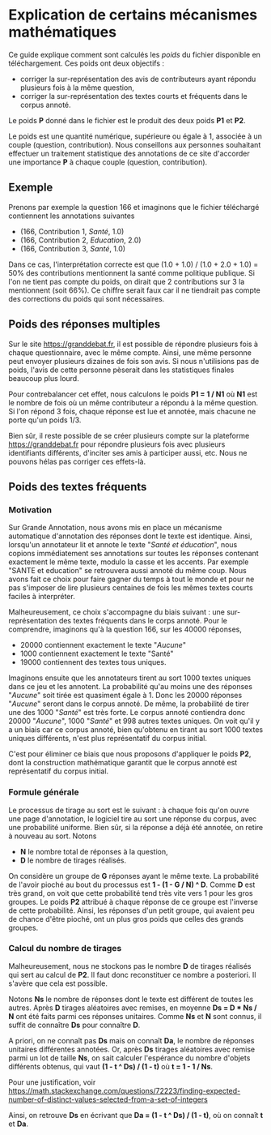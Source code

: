 # Explication de certains mécanismes mathématiques 

Ce guide explique comment sont calculés les *poids* du fichier disponible en téléchargement.
Ces poids ont deux objectifs :
* corriger la sur-représentation des avis de contributeurs ayant répondu plusieurs fois à la même question,
* corriger la sur-représentation des textes courts et fréquents dans le corpus annoté.

Le poids **P** donné dans le fichier est le produit des deux poids **P1** et **P2**.

Le poids est une quantité numérique, supérieure ou égale à 1, associée à un couple (question, contribution). Nous 
conseillons aux personnes souhaitant effectuer un traitement statistique des annotations de ce site d'accorder une
importance **P** à chaque couple (question, contribution). 

## Exemple

Prenons par exemple la question 166 et imaginons que le fichier téléchargé contiennent les annotations suivantes
* (166, Contribution 1, *Santé*, 1.0)
* (166, Contribution 2, *Education*, 2.0)
* (166, Contribution 3, *Santé*, 1.0)

Dans ce cas, l'interprétation correcte est que (1.0 + 1.0) / (1.0 + 2.0 + 1.0) = 50% des contributions mentionnent la 
santé comme politique publique. Si l'on ne tient pas compte du poids, on dirait que 2 contributions sur 3 la mentionnent
(soit 66%). Ce chiffre serait faux car il ne tiendrait pas compte des corrections du poids qui sont nécessaires.

## Poids des réponses multiples

Sur le site https://granddebat.fr, il est possible de répondre plusieurs fois à chaque questionnaire, avec le même 
compte. Ainsi, une même personne peut envoyer plusieurs dizaines de fois son avis. Si nous n'utilisions pas de poids, 
l'avis de cette personne pèserait dans les statistiques finales beaucoup plus lourd.

Pour contrebalancer cet effet, nous calculons le poids **P1 = 1 / N1** où **N1** est le nombre de fois où un même 
contributeur a répondu à la même question. Si l'on répond 3 fois, chaque réponse est lue et annotée, mais chacune ne 
porte qu'un poids 1/3.

Bien sûr, il reste possible de se créer plusieurs compte sur la plateforme https://granddebat.fr pour répondre plusieurs
fois avec plusieurs identifiants différents, d'inciter ses amis à participer aussi, etc. Nous ne pouvons hélas pas 
corriger ces effets-là.

## Poids des textes fréquents

### Motivation

Sur Grande Annotation, nous avons mis en place un mécanisme automatique d'annotation des réponses dont le texte est
identique. Ainsi, lorsqu'un annotateur lit et annote le texte "*Santé et éducation*", nous copions immédiatement ses
annotations sur toutes les réponses contenant exactement le même texte, modulo la casse et les accents. Par exemple 
"SANTE et education" se retrouvera aussi annoté du même coup. Nous avons fait ce choix pour faire gagner du temps à 
tout le monde et pour ne pas s'imposer de lire plusieurs centaines de fois les mêmes textes courts faciles à 
interpréter.

Malheureusement, ce choix s'accompagne du biais suivant : une sur-représentation des textes fréquents dans le corps
annoté. Pour le comprendre, imaginons qu'à la question 166, sur les 40000 réponses,
* 20000 contiennent exactement le texte "*Aucune*"
* 1000 contiennent exactement le texte "Santé"
* 19000 contiennent des textes tous uniques.

Imaginons ensuite que les annotateurs tirent au sort 1000 textes uniques dans ce jeu et les annotent. La probabilité
qu'au moins une des réponses "*Aucune*" soit tirée est quasiment égale à 1. Donc les 20000 réponses "*Aucune*" seront
dans le corpus annoté. De même, la probabilité de tirer une des 1000 "*Santé*" est très forte. Le corpus annoté 
contiendra donc 20000 "*Aucune*", 1000 "*Santé*" et 998 autres textes uniques. On voit qu'il y a un biais car ce
corpus annoté, bien qu'obtenu en tirant au sort 1000 textes uniques différents, n'est plus représentatif du corpus
initial.

C'est pour éliminer ce biais que nous proposons d'appliquer le poids **P2**, dont la construction mathématique garantit
que le corpus annoté est représentatif du corpus initial.

### Formule générale

Le processus de tirage au sort est le suivant : à chaque fois qu'on ouvre une page d'annotation, le logiciel tire au 
sort une réponse du corpus, avec une probabilité uniforme. Bien sûr, si la réponse a déjà été annotée, on retire à 
nouveau au sort. Notons 
* **N** le nombre total de réponses à la question, 
* **D** le nombre de tirages réalisés.

On considère un groupe de **G** réponses ayant le même texte. La probabilité de l'avoir pioché au bout du processus
est **1 - (1 - G / N) ^ D**. Comme **D** est très grand, on voit que cette probabilité tend très vite vers 1 pour 
les gros groupes. Le poids **P2** attribué à chaque réponse de ce groupe est l'inverse de cette probabilité. Ainsi,
les réponses d'un petit groupe, qui avaient peu de chance d'être pioché, ont un plus gros poids que celles des grands 
groupes.

### Calcul du nombre de tirages

Malheureusement, nous ne stockons pas le nombre **D** de tirages réalisés qui sert au calcul de **P2**. Il faut donc
reconstituer ce nombre a posteriori. Il s'avère que cela est possible. 

Notons **Ns** le nombre de réponses dont le texte est différent de toutes les autres. Après **D** tirages aléatoires 
avec remises, en moyenne **Ds = D * Ns / N** ont été faits parmi ces réponses unitaires. Comme **Ns** et **N** sont
connus, il suffit de connaître **Ds** pour connaître **D**. 

A priori, on ne connaît pas **Ds** mais on connaît **Da**, le nombre de réponses unitaires différentes annotées.
Or, après **Ds** tirages aléatoires avec remise parmi un lot de taille **Ns**, on sait calculer l'espérance du nombre
d'objets différents obtenus, qui vaut **(1 - t ^ Ds) / (1 - t)** où **t = 1 - 1 / Ns**. 

Pour une justification, voir 
https://math.stackexchange.com/questions/72223/finding-expected-number-of-distinct-values-selected-from-a-set-of-integers

Ainsi, on retrouve **Ds** en écrivant que **Da = (1 - t ^ Ds) / (1 - t)**, où on connaît **t** et **Da**.

